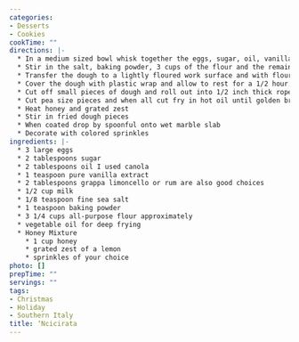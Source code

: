 ```yaml
---
categories:
- Desserts
- Cookies
cookTime: ""
directions: |-
  * In a medium sized bowl whisk together the eggs, sugar, oil, vanilla extract, grappa and milk.
  * Stir in the salt, baking powder, 3 cups of the flour and the remaining 1/4 cup of flour only as much as you need to achieve a soft malleable dough.
  * Transfer the dough to a lightly floured work surface and with floured hands knead lightly for a minute.
  * Cover the dough with plastic wrap and allow to rest for a 1/2 hour.
  * Cut off small pieces of dough and roll out into 1/2 inch thick ropes. If the dough feels sticky, dust your hands lightly with flour.
  * Cut pea size pieces and when all cut fry in hot oil until golden brown
  * Heat honey and grated zest
  * Stir in fried dough pieces
  * When coated drop by spoonful onto wet marble slab
  * Decorate with colored sprinkles
ingredients: |-
  * 3 large eggs
  * 2 tablespoons sugar
  * 2 tablespoons oil I used canola
  * 1 teaspoon pure vanilla extract
  * 2 tablespoons grappa limoncello or rum are also good choices
  * 1/2 cup milk
  * 1/8 teaspoon fine sea salt
  * 1 teaspoon baking powder
  * 3 1/4 cups all-purpose flour approximately
  * vegetable oil for deep frying
  * Honey Mixture
    * 1 cup honey
    * grated zest of a lemon
    * sprinkles of your choice
photo: []
prepTime: ""
servings: ""
tags:
- Christmas
- Holiday
- Southern Italy
title: ‘Ncicirata
---
```

